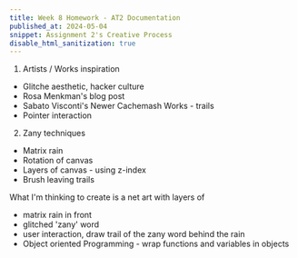 ```yaml
---
title: Week 8 Homework - AT2 Documentation
published_at: 2024-05-04
snippet: Assignment 2's Creative Process
disable_html_sanitization: true
---
```


1. Artists / Works inspiration
- Glitche aesthetic, hacker culture
- Rosa Menkman's blog post
- Sabato Visconti's Newer Cachemash Works - trails
- Pointer interaction

2. Zany techniques
- Matrix rain 
- Rotation of canvas
- Layers of canvas - using z-index
- Brush leaving trails

What I'm thinking to create is a net art with layers of 
- matrix rain in front
- glitched 'zany' word
- user interaction, draw trail of the zany word behind the rain
- Object oriented Programming - wrap functions and variables in objects